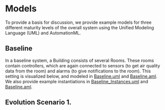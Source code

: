 # Models

To provide a basis for discussion, we provide example models for three different maturity levels of the overall system using the Unified Modeling Language (UML) and AutomationML.

## Baseline

In a baseline system, a Building consists of several Rooms. These rooms contain controllers, which are again connected to sensors (to get air quality data from the room) and alarms (to give notifications to the room). This setting is visualized below, and modeled in [Baseline.uml](./baseline.uml) and [Baseline.aml](./baseline.aml). We also provide example instantiations in [Baseline_Instances.uml](./baseline_instances.uml) and [Baseline.aml](./baseline.aml).

## Evolution Scenario 1.

